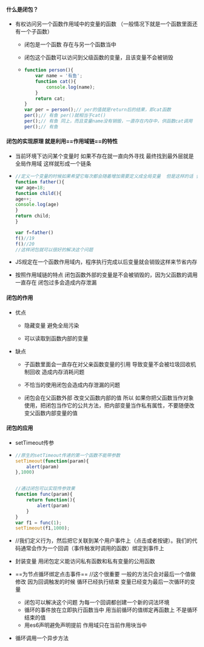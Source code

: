 #### 什么是闭包？

- 有权访问另一个函数作用域中的变量的函数 （一般情况下就是一个函数里面还有一个子函数）

  - 闭包是一个函数 存在与另一个函数当中

  - 闭包这个函数可以访问到父级函数的变量，且该变量不会被销毁

  - ```js
    function person(){
        var name = '有鱼';
        function cat(){
            console.log(name);
        }
        return cat;
    }
    var per = person();// per的值就是return后的结果，即cat函数
    per();// 有鱼 per()就相当于cat()
    per();// 有鱼 同上，而且变量name没有销毁，一直存在内存中，供函数cat调用
    per();// 有鱼
    ```

    

#### 闭包的实现原理 就是利用==作用域链==的特性 

- 当前环境下访问某个变量时 如果不存在就一直向外寻找 最终找到最外层就是全局作用域 这样就形成一个链条

- ```js
  //定义一个变量的时候如果希望它每次都会随着增加需要定义成全局变量  但是这样的话 会污染全局 容易被修改 不安全
  function father(){
  var age=18;
  function child(){
  age++;
  console.log(age)
  }
  return child;
  }
  
  var f=father()
  f()//19
  f()//20
  //这样闭包就可以很好的解决这个问题
  ```

- JS规定在一个函数作用域内，程序执行完成以后变量就会销毁这样来节省内存

- 按照作用域链的特点 闭包函数外部的变量是不会被销毁的，因为父函数的调用一直存在  闭包过多会造成内存泄漏

#### 闭包的作用

- 优点

  - 隐藏变量 避免全局污染

  - 可以读取到函数内部的变量


- 缺点

  - 子函数里面会一直存在对父亲函数变量的引用 导致变量不会被垃圾回收机制回收 造成内存消耗问题

  - 不恰当的使用闭包会造成内存泄漏的问题

  - 闭包会在父函数外部 改变父函数内部的值 所以 如果你把父函数当作对象使用，把闭包当作它的公共方法，把内部变量当作私有属性，不要随便改变父函数内部变量的值

    

    



#### 闭包的应用

- setTimeout传参 

- ```js
  //原生的setTimeout传递的第一个函数不能带参数
  setTimeout(function(param){
      alert(param)
  },1000)
  
  
  //通过闭包可以实现传参效果
  function func(param){
      return function(){
          alert(param)
      }
  }
  var f1 = func(1);
  setTimeout(f1,1000);
  ```

- //我们定义行为，然后把它关联到某个用户事件上（点击或者按键）。我们的代码通常会作为一个回调（事件触发时调用的函数）绑定到事件上

- 封装变量   用闭包定义能访问私有函数和私有变量的公用函数

- ==为节点循环绑定点击事件==   //这个很重要  一般的方法只会对最后一个值做修改  因为回调触发的时候  循环已经执行结束  变量已经变为最后一次循环的变量

  - 闭包可以解决这个问题  为每一个回调都创建一个新的词法环境
  - 循环的事件放在立即执行函数当中 用当前循环的值绑定再函数上  不是循环结束的值
  - 用es6声明避免声明提前 作用域只在当前作用块当中

- 循环调用一个异步方法

